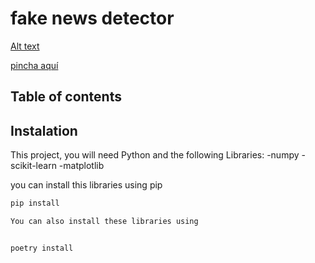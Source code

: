 # fake news detector

[Alt text](image-1.png)

[pincha aquí]()

## Table of contents

## Instalation
This project, you will need Python and the following Libraries:
-numpy
-scikit-learn
-matplotlib

you can install this libraries using pip

```bash
pip install

You can also install these libraries using


poetry install